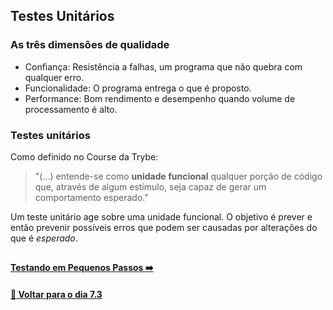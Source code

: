 ## Testes Unitários

### As três dimensões de qualidade
- Confiança: Resistência a falhas, um programa que não quebra com qualquer erro.
- Funcionalidade: O programa entrega o que é proposto.
- Performance: Bom rendimento e desempenho quando volume de processamento é alto.

### Testes unitários

Como definido no Course da Trybe:
> "(...) entende-se como **unidade funcional** qualquer porção de código que, através de algum estímulo, seja capaz de gerar um comportamento esperado."

Um teste unitário age sobre uma unidade funcional. O objetivo é prever e então prevenir possíveis erros que podem ser causadas por alterações do que é *esperado*.

##

#### [Testando em Pequenos Passos :arrow_right:](./testando-em-pequenos-passos.md#testando-em-pequenos-passos)

#### [:date: Voltar para o dia 7.3](../#73-javascript-es6---fluxos-de-exceção-e-objetos)
